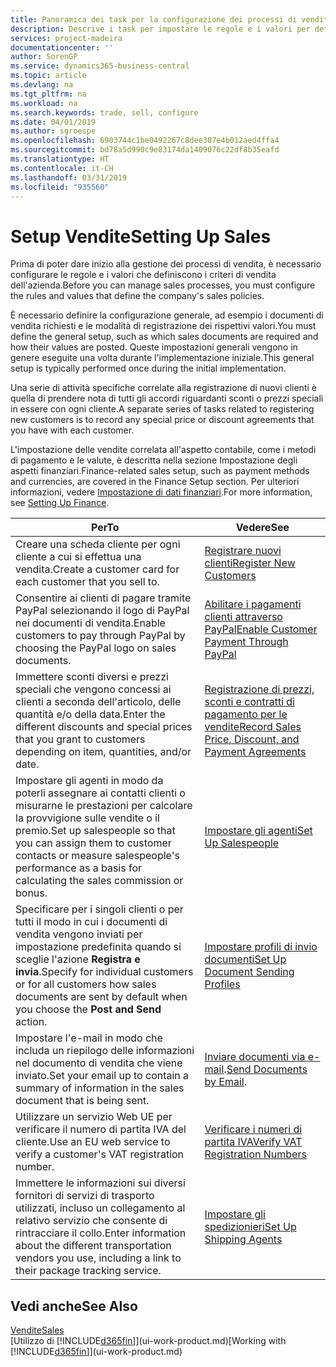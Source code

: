 ```yaml
---
title: Panoramica dei task per la configurazione dei processi di vendita | Documenti Microsoft
description: Descrive i task per impostare le regole e i valori per definire i criteri e processi di vendita.
services: project-madeira
documentationcenter: ''
author: SorenGP
ms.service: dynamics365-business-central
ms.topic: article
ms.devlang: na
ms.tgt_pltfrm: na
ms.workload: na
ms.search.keywords: trade, sell, configure
ms.date: 04/01/2019
ms.author: sgroespe
ms.openlocfilehash: 6903744c1be0492267c8dee307e4b012aed4ffa4
ms.sourcegitcommit: bd78a5d990c9e83174da1409076c22df8b35eafd
ms.translationtype: HT
ms.contentlocale: it-CH
ms.lasthandoff: 03/31/2019
ms.locfileid: "935560"
---
```

# <a name="setting-up-sales"></a><span data-ttu-id="9356a-103">Setup Vendite</span><span class="sxs-lookup"><span data-stu-id="9356a-103">Setting Up Sales</span></span>
<span data-ttu-id="9356a-104">Prima di poter dare inizio alla gestione dei processi di vendita, è necessario configurare le regole e i valori che definiscono i criteri di vendita dell'azienda.</span><span class="sxs-lookup"><span data-stu-id="9356a-104">Before you can manage sales processes, you must configure the rules and values that define the company's sales policies.</span></span>

<span data-ttu-id="9356a-105">È necessario definire la configurazione generale, ad esempio i documenti di vendita richiesti e le modalità di registrazione dei rispettivi valori.</span><span class="sxs-lookup"><span data-stu-id="9356a-105">You must define the general setup, such as which sales documents are required and how their values are posted.</span></span> <span data-ttu-id="9356a-106">Queste impostazioni generali vengono in genere eseguite una volta durante l'implementazione iniziale.</span><span class="sxs-lookup"><span data-stu-id="9356a-106">This general setup is typically performed once during the initial implementation.</span></span>

<span data-ttu-id="9356a-107">Una serie di attività specifiche correlate alla registrazione di nuovi clienti è quella di prendere nota di tutti gli accordi riguardanti sconti o prezzi speciali in essere con ogni cliente.</span><span class="sxs-lookup"><span data-stu-id="9356a-107">A separate series of tasks related to registering new customers is to record any special price or discount agreements that you have with each customer.</span></span>

<span data-ttu-id="9356a-108">L'impostazione delle vendite correlata all'aspetto contabile, come i metodi di pagamento e le valute, è descritta nella sezione Impostazione degli aspetti finanziari.</span><span class="sxs-lookup"><span data-stu-id="9356a-108">Finance-related sales setup, such as payment methods and currencies, are covered in the Finance Setup section.</span></span> <span data-ttu-id="9356a-109">Per ulteriori informazioni, vedere [Impostazione di dati finanziari](finance-setup-finance.md).</span><span class="sxs-lookup"><span data-stu-id="9356a-109">For more information, see [Setting Up Finance](finance-setup-finance.md).</span></span>

| <span data-ttu-id="9356a-110">Per</span><span class="sxs-lookup"><span data-stu-id="9356a-110">To</span></span> | <span data-ttu-id="9356a-111">Vedere</span><span class="sxs-lookup"><span data-stu-id="9356a-111">See</span></span> |
| --- | --- |
| <span data-ttu-id="9356a-112">Creare una scheda cliente per ogni cliente a cui si effettua una vendita.</span><span class="sxs-lookup"><span data-stu-id="9356a-112">Create a customer card for each customer that you sell to.</span></span> |[<span data-ttu-id="9356a-113">Registrare nuovi clienti</span><span class="sxs-lookup"><span data-stu-id="9356a-113">Register New Customers</span></span>](sales-how-register-new-customers.md) |
| <span data-ttu-id="9356a-114">Consentire ai clienti di pagare tramite PayPal selezionando il logo di PayPal nei documenti di vendita.</span><span class="sxs-lookup"><span data-stu-id="9356a-114">Enable customers to pay through PayPal by choosing the PayPal logo on sales documents.</span></span> |[<span data-ttu-id="9356a-115">Abilitare i pagamenti clienti attraverso PayPal</span><span class="sxs-lookup"><span data-stu-id="9356a-115">Enable Customer Payment Through PayPal</span></span>](sales-how-enable-payment-service-extensions.md) |
| <span data-ttu-id="9356a-116">Immettere sconti diversi e prezzi speciali che vengono concessi ai clienti a seconda dell'articolo, delle quantità e/o della data.</span><span class="sxs-lookup"><span data-stu-id="9356a-116">Enter the different discounts and special prices that you grant to customers depending on item, quantities, and/or date.</span></span> |[<span data-ttu-id="9356a-117">Registrazione di prezzi, sconti e contratti di pagamento per le vendite</span><span class="sxs-lookup"><span data-stu-id="9356a-117">Record Sales Price, Discount, and Payment Agreements</span></span>](sales-how-record-sales-price-discount-payment-agreements.md) |
| <span data-ttu-id="9356a-118">Impostare gli agenti in modo da poterli assegnare ai contatti clienti o misurarne le prestazioni per calcolare la provvigione sulle vendite o il premio.</span><span class="sxs-lookup"><span data-stu-id="9356a-118">Set up salespeople so that you can assign them to customer contacts or measure salespeople's performance as a basis for calculating the sales commission or bonus.</span></span> |[<span data-ttu-id="9356a-119">Impostare gli agenti</span><span class="sxs-lookup"><span data-stu-id="9356a-119">Set Up Salespeople</span></span>](sales-how-setup-salespeople.md) |
| <span data-ttu-id="9356a-120">Specificare per i singoli clienti o per tutti il modo in cui i documenti di vendita vengono inviati per impostazione predefinita quando si sceglie l'azione **Registra e invia**.</span><span class="sxs-lookup"><span data-stu-id="9356a-120">Specify for individual customers or for all customers how sales documents are sent by default when you choose the **Post and Send** action.</span></span> |[<span data-ttu-id="9356a-121">Impostare profili di invio documenti</span><span class="sxs-lookup"><span data-stu-id="9356a-121">Set Up Document Sending Profiles</span></span>](sales-how-setup-document-send-profiles.md) |
| <span data-ttu-id="9356a-122">Impostare l'e-mail in modo che includa un riepilogo delle informazioni nel documento di vendita che viene inviato.</span><span class="sxs-lookup"><span data-stu-id="9356a-122">Set your email up to contain a summary of information in the sales document that is being sent.</span></span> |<span data-ttu-id="9356a-123">[Inviare documenti via e-mail](ui-how-send-documents-email.md).</span><span class="sxs-lookup"><span data-stu-id="9356a-123">[Send Documents by Email](ui-how-send-documents-email.md).</span></span> |
|<span data-ttu-id="9356a-124">Utilizzare un servizio Web UE per verificare il numero di partita IVA del cliente.</span><span class="sxs-lookup"><span data-stu-id="9356a-124">Use an EU web service to verify a customer's VAT registration number.</span></span>|[<span data-ttu-id="9356a-125">Verificare i numeri di partita IVA</span><span class="sxs-lookup"><span data-stu-id="9356a-125">Verify VAT Registration Numbers</span></span>](finance-setup-vat.md)|
|<span data-ttu-id="9356a-126">Immettere le informazioni sui diversi fornitori di servizi di trasporto utilizzati, incluso un collegamento al relativo servizio che consente di rintracciare il collo.</span><span class="sxs-lookup"><span data-stu-id="9356a-126">Enter information about the different transportation vendors you use, including a link to their package tracking service.</span></span>|[<span data-ttu-id="9356a-127">Impostare gli spedizionieri</span><span class="sxs-lookup"><span data-stu-id="9356a-127">Set Up Shipping Agents</span></span>](sales-how-to-set-up-shipping-agents.md)|

## <a name="see-also"></a><span data-ttu-id="9356a-128">Vedi anche</span><span class="sxs-lookup"><span data-stu-id="9356a-128">See Also</span></span>
[<span data-ttu-id="9356a-129">Vendite</span><span class="sxs-lookup"><span data-stu-id="9356a-129">Sales</span></span>](sales-manage-sales.md)  
<span data-ttu-id="9356a-130">[Utilizzo di [!INCLUDE[d365fin](includes/d365fin_md.md)]](ui-work-product.md)</span><span class="sxs-lookup"><span data-stu-id="9356a-130">[Working with [!INCLUDE[d365fin](includes/d365fin_md.md)]](ui-work-product.md)</span></span>
